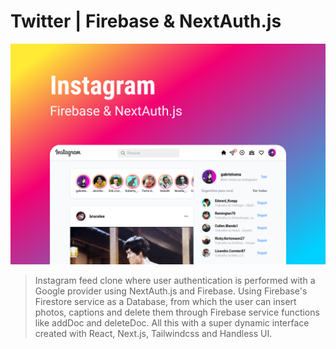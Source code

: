 # Twitter | Firebase & NextAuth.js

![cover](cover.png)

> Instagram feed clone where user authentication is performed with a Google provider using NextAuth.js and Firebase. Using Firebase's Firestore service as a Database, from which the user can insert photos, captions and delete them through Firebase service functions like addDoc and deleteDoc. All this with a super dynamic interface created with React, Next.js, Tailwindcss and Handless UI.
